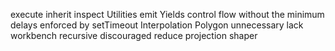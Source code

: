 execute
inherit
inspect
Utilities
emit
Yields control flow without the minimum delays enforced by setTimeout
Interpolation
Polygon
unnecessary
lack
workbench
recursive
discouraged
reduce
projection
shaper

